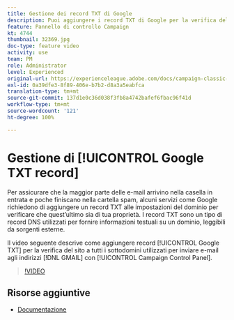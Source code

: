 ```yaml
---
title: Gestione dei record TXT di Google
description: Puoi aggiungere i record TXT di Google per la verifica del sito a tutti i sottodomini utilizzati per inviare e-mail a indirizzi GMAIL tramite il Pannello di controllo Campaign.
feature: Pannello di controllo Campaign
kt: 4744
thumbnail: 32369.jpg
doc-type: feature video
activity: use
team: PM
role: Administrator
level: Experienced
original-url: https://experienceleague.adobe.com/docs/campaign-classic-learn/tutorials/administrating/control-panel-acc/google-txt-record-management.html
exl-id: 0a39dfe3-8f89-406e-b7b2-d8a3a5eabfca
translation-type: tm+mt
source-git-commit: 137d1e0c36d038f3fb8a4742bafef6fbac96f41d
workflow-type: tm+mt
source-wordcount: '121'
ht-degree: 100%

---
```


# Gestione di [!UICONTROL Google TXT record]

Per assicurare che la maggior parte delle e-mail arrivino nella casella in entrata e poche finiscano nella cartella spam, alcuni servizi come Google richiedono di aggiungere un record TXT alle impostazioni del dominio per verificare che quest’ultimo sia di tua proprietà. I record TXT sono un tipo di record DNS utilizzati per fornire informazioni testuali su un dominio, leggibili da sorgenti esterne.

Il video seguente descrive come aggiungere record [!UICONTROL Google TXT] per la verifica del sito a tutti i sottodomini utilizzati per inviare e-mail agli indirizzi [!DNL GMAIL] con [!UICONTROL Campaign Control Panel].

>[!VIDEO](https://video.tv.adobe.com/v/32369?quality=12)

## Risorse aggiuntive

* [Documentazione](https://docs.adobe.com/content/help/it-IT/control-panel/using/subdomains-and-certificates/managing-txt-records.html)
